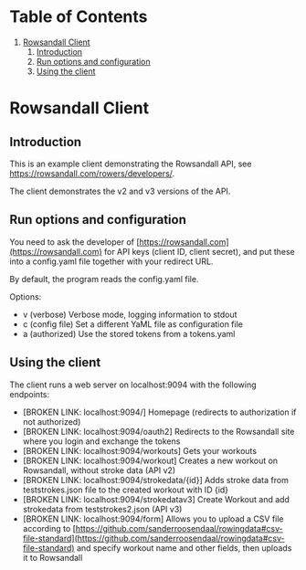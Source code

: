 
# Table of Contents

1.  [Rowsandall Client](#org4689731)
    1.  [Introduction](#org97b9cd3)
    2.  [Run options and configuration](#org5ae5bea)
    3.  [Using the client](#org18b2830)



<a id="org4689731"></a>

# Rowsandall Client


<a id="org97b9cd3"></a>

## Introduction

This is an example client demonstrating the Rowsandall API, see <https://rowsandall.com/rowers/developers/>.

The client demonstrates the v2 and v3 versions of the API.


<a id="org5ae5bea"></a>

## Run options and configuration

You need to ask the developer of [https://rowsandall.com](https://rowsandall.com) for API keys (client ID, client secret), and
put these into a config.yaml file together with your redirect URL.

By default, the program reads the config.yaml file.

Options:

-   v (verbose) Verbose mode, logging information to stdout
-   c (config file) Set a different YaML file as configuration file
-   a (authorized) Use the stored tokens from a tokens.yaml


<a id="org18b2830"></a>

## Using the client

The client runs a web server on localhost:9094 with the following endpoints:

-   [BROKEN LINK: localhost:9094/] Homepage (redirects to authorization if not authorized)
-   [BROKEN LINK: localhost:9094/oauth2] Redirects to the Rowsandall site where you login and exchange the tokens
-   [BROKEN LINK: localhost:9094/workouts] Gets your workouts
-   [BROKEN LINK: localhost:9094/workout] Creates a new workout on Rowsandall, without stroke data (API v2)
-   [BROKEN LINK: localhost:9094/strokedata/{id}] Adds stroke data from teststrokes.json file to the created workout with ID {id}
-   [BROKEN LINK: localhost:9094/strokedatav3] Create Workout and add strokedata from teststrokes2.json (API v3)
-   [BROKEN LINK: localhost:9094/form] Allows you to upload a CSV file according to [https://github.com/sanderroosendaal/rowingdata#csv-file-standard](https://github.com/sanderroosendaal/rowingdata#csv-file-standard)
    and specify workout name and other fields, then uploads it to Rowsandall

